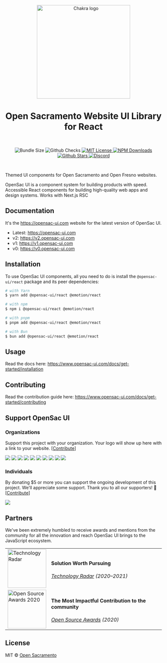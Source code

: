 <p align="center">
  <a href="https://github.com/opensac-ui/opensac-ui">
    <img src="https://raw.githubusercontent.com/opensac-ui/opensac-ui/main/media/logo-colored@2x.png?raw=true" alt="Chakra logo" width="300" />
  </a>
</p>

<h1 align="center">Open Sacramento Website UI Library for React</h1>
<br />

<p align="center">
  <img alt="Bundle Size" src="https://badgen.net/bundlephobia/minzip/@opensac-ui/react"/>
  <img alt="Github Checks" src="https://badgen.net/github/checks/opensac-ui/opensac-ui/main"/>
  <a href="https://github.com/opensac-ui/opensac-ui/blob/main/LICENSE">
    <img alt="MIT License" src="https://img.shields.io/github/license/opensac-ui/opensac-ui"/>
  </a>
  <a href="https://www.npmjs.com/package/@opensac-ui/react">
    <img alt="NPM Downloads" src="https://img.shields.io/npm/dm/@opensac-ui/react.svg?style=flat"/>
  </a>
  <a href="https://github.com/opensac-ui/opensac-ui">
    <img alt="Github Stars" src="https://badgen.net/github/stars/opensac-ui/opensac-ui" />
  </a>
  <a href="https://discord.gg/opensac-ui">
    <img alt="Discord" src="https://img.shields.io/discord/660863154703695893.svg?label=&logo=discord&logoColor=ffffff&color=7389D8&labelColor=6A7EC2" />
  </a>
</p>

<br />

Themed UI components for Open Sacramento and Open Fresno websites.

OpenSac UI is a component system for building products with speed. Accessible
React components for building high-quality web apps and design systems. Works
with Next.js RSC

## Documentation

It's the https://opensac-ui.com website for the latest version of OpenSac UI.

- Latest: https://opensac-ui.com
- v2: https://v2.opensac-ui.com
- v1: https://v1.opensac-ui.com
- v0: https://v0.opensac-ui.com

## Installation

To use OpenSac UI components, all you need to do is install the
`@opensac-ui/react` package and its peer dependencies:

```sh
# with Yarn
$ yarn add @opensac-ui/react @emotion/react

# with npm
$ npm i @opensac-ui/react @emotion/react

# with pnpm
$ pnpm add @opensac-ui/react @emotion/react

# with Bun
$ bun add @opensac-ui/react @emotion/react
```

## Usage

Read the docs here: https://www.opensac-ui.com/docs/get-started/installation

## Contributing

Read the contribution guide here:
https://www.opensac-ui.com/docs/get-started/contributing

## Support OpenSac UI

### Organizations

Support this project with your organization. Your logo will show up here with a
link to your website.
[[Contribute](https://opencollective.com/opensac-ui/contribute)]

<a href="https://opencollective.com/opensac-ui/organization/0/website"><img src="https://opencollective.com/opensac-ui/organization/0/avatar.svg?avatarHeight=130" /></a>
<a href="https://opencollective.com/opensac-ui/organization/1/website"><img src="https://opencollective.com/opensac-ui/organization/1/avatar.svg?avatarHeight=130" /></a>
<a href="https://opencollective.com/opensac-ui/organization/2/website"><img src="https://opencollective.com/opensac-ui/organization/2/avatar.svg?avatarHeight=130" /></a>
<a href="https://opencollective.com/opensac-ui/organization/3/website"><img src="https://opencollective.com/opensac-ui/organization/3/avatar.svg?avatarHeight=130" /></a>
<a href="https://opencollective.com/opensac-ui/organization/4/website"><img src="https://opencollective.com/opensac-ui/organization/4/avatar.svg?avatarHeight=130" /></a>
<a href="https://opencollective.com/opensac-ui/organization/5/website"><img src="https://opencollective.com/opensac-ui/organization/5/avatar.svg?avatarHeight=130" /></a>
<a href="https://opencollective.com/opensac-ui/organization/6/website"><img src="https://opencollective.com/opensac-ui/organization/6/avatar.svg?avatarHeight=130" /></a>
<a href="https://opencollective.com/opensac-ui/organization/7/website"><img src="https://opencollective.com/opensac-ui/organization/7/avatar.svg?avatarHeight=130" /></a>
<a href="https://opencollective.com/opensac-ui/organization/8/website"><img src="https://opencollective.com/opensac-ui/organization/8/avatar.svg?avatarHeight=130" /></a>
<a href="https://opencollective.com/opensac-ui/organization/9/website"><img src="https://opencollective.com/opensac-ui/organization/9/avatar.svg?avatarHeight=130" /></a>

### Individuals

By donating \$5 or more you can support the ongoing development of this project.
We'll appreciate some support. Thank you to all our supporters! 🙏
[[Contribute](https://opensac.org/donate)]

<a href="https://opensac.org/donate"><img src="https://opencollective.com/opensac-ui/individuals.svg?width=890" /></a>

## Partners

We've been extremely humbled to receive awards and mentions from the community
for all the innovation and reach OpenSac UI brings to the JavaScript ecosystem.

<table>
  <tr valign="middle">
    <td width="124">
      <img src="https://raw.githubusercontent.com/opensac-ui/opensac-ui/main/media/tech-radar.png" width="124" alt="Technology Radar" />
    </td>
    <td>
      <h4>Solution Worth Pursuing</h4>
      <p><em><a href="https://www.thoughtworks.com/radar/languages-and-frameworks/opensac-ui">Technology Radar</a> (2020–2021)</em></p>
    </td>
  </tr>
  <tr>
    <td width="124">
      <img src="https://raw.githubusercontent.com/opensac-ui/opensac-ui/main/media/os-awards.png" width="124" alt="Open Source Awards 2020" />
    </td>
    <td>
      <h4>The Most Impactful Contribution to the community</h4>
      <p><em><a href="https://osawards.com/react/2020">Open Source Awards</a> (2020)</em></p>
    </td>
  </tr>
</table>

## License

MIT © [Open Sacramento](https://github.com/opensac)
